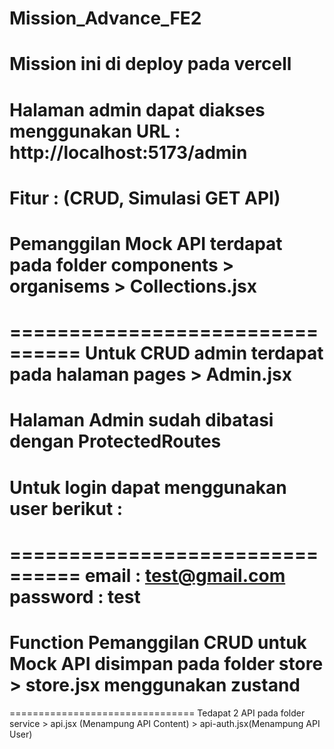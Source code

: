 # Mission_Advance_FE2

# Mission ini di deploy pada vercell

# Halaman admin dapat diakses menggunakan URL : http://localhost:5173/admin

# Fitur : (CRUD, Simulasi GET API)

# Pemanggilan Mock API terdapat pada folder components > organisems > Collections.jsx

================================
Untuk CRUD admin terdapat pada halaman pages > Admin.jsx
================================

# Halaman Admin sudah dibatasi dengan ProtectedRoutes

# Untuk login dapat menggunakan user berikut :

================================
email : test@gmail.com
password : test
================================

# Function Pemanggilan CRUD untuk Mock API disimpan pada folder store > store.jsx menggunakan zustand

================================
Tedapat 2 API pada folder service > api.jsx (Menampung API Content) > api-auth.jsx(Menampung API User)
